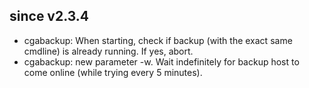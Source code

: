 since v2.3.4
------------
* cgabackup: When starting, check if backup (with the exact same cmdline) is
  already running. If yes, abort.
* cgabackup: new parameter -w. Wait indefinitely for backup host to come online
  (while trying every 5 minutes).
